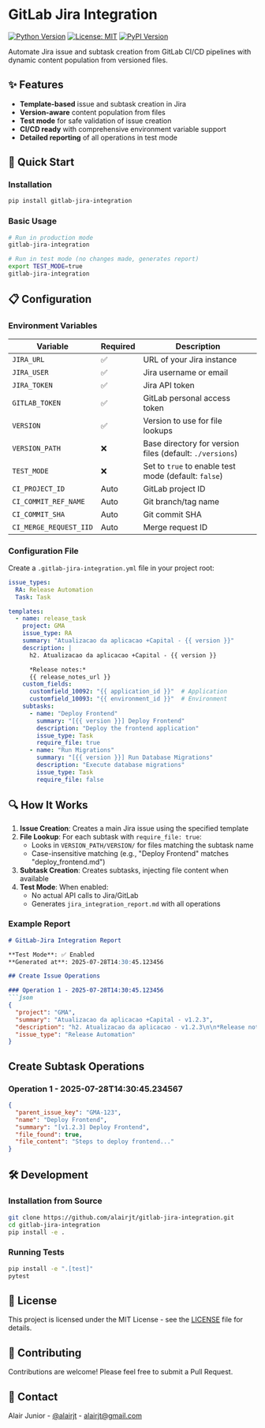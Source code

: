 # GitLab Jira Integration

[![Python Version](https://img.shields.io/badge/python-3.7+-blue.svg)](https://www.python.org/downloads/)
[![License: MIT](https://img.shields.io/badge/License-MIT-yellow.svg)](https://opensource.org/licenses/MIT)
[![PyPI Version](https://img.shields.io/pypi/v/gitlab-jira-integration.svg)](https://pypi.org/project/gitlab-jira-integration/)

Automate Jira issue and subtask creation from GitLab CI/CD pipelines with dynamic content population from versioned files.

## ✨ Features

- **Template-based** issue and subtask creation in Jira
- **Version-aware** content population from files
- **Test mode** for safe validation of issue creation
- **CI/CD ready** with comprehensive environment variable support
- **Detailed reporting** of all operations in test mode

## 🚀 Quick Start

### Installation

```bash
pip install gitlab-jira-integration
```

### Basic Usage

```bash
# Run in production mode
gitlab-jira-integration

# Run in test mode (no changes made, generates report)
export TEST_MODE=true
gitlab-jira-integration
```

## 📋 Configuration

### Environment Variables

| Variable | Required | Description |
|----------|----------|-------------|
| `JIRA_URL` | ✅ | URL of your Jira instance |
| `JIRA_USER` | ✅ | Jira username or email |
| `JIRA_TOKEN` | ✅ | Jira API token |
| `GITLAB_TOKEN` | ✅ | GitLab personal access token |
| `VERSION` | ✅ | Version to use for file lookups |
| `VERSION_PATH` | ❌ | Base directory for version files (default: `./versions`) |
| `TEST_MODE` | ❌ | Set to `true` to enable test mode (default: `false`) |
| `CI_PROJECT_ID` | Auto | GitLab project ID |
| `CI_COMMIT_REF_NAME` | Auto | Git branch/tag name |
| `CI_COMMIT_SHA` | Auto | Git commit SHA |
| `CI_MERGE_REQUEST_IID` | Auto | Merge request ID |

### Configuration File

Create a `.gitlab-jira-integration.yml` file in your project root:

```yaml
issue_types:
  RA: Release Automation
  Task: Task

templates:
  - name: release_task
    project: GMA
    issue_type: RA
    summary: "Atualizacao da aplicacao +Capital - {{ version }}"
    description: |
      h2. Atualizacao da aplicacao +Capital - {{ version }}

      *Release notes:*
      {{ release_notes_url }}
    custom_fields:
      customfield_10092: "{{ application_id }}"  # Application
      customfield_10093: "{{ environment_id }}"  # Environment
    subtasks:
      - name: "Deploy Frontend"
        summary: "[{{ version }}] Deploy Frontend"
        description: "Deploy the frontend application"
        issue_type: Task
        require_file: true
      - name: "Run Migrations"
        summary: "[{{ version }}] Run Database Migrations"
        description: "Execute database migrations"
        issue_type: Task
        require_file: false
```

## 🔍 How It Works

1. **Issue Creation**: Creates a main Jira issue using the specified template
2. **File Lookup**: For each subtask with `require_file: true`:
   - Looks in `VERSION_PATH/VERSION/` for files matching the subtask name
   - Case-insensitive matching (e.g., "Deploy Frontend" matches "deploy_frontend.md")
3. **Subtask Creation**: Creates subtasks, injecting file content when available
4. **Test Mode**: When enabled:
   - No actual API calls to Jira/GitLab
   - Generates `jira_integration_report.md` with all operations

### Example Report

```markdown
# GitLab-Jira Integration Report

**Test Mode**: ✅ Enabled  
**Generated at**: 2025-07-28T14:30:45.123456

## Create Issue Operations

### Operation 1 - 2025-07-28T14:30:45.123456
```json
{
  "project": "GMA",
  "summary": "Atualizacao da aplicacao +Capital - v1.2.3",
  "description": "h2. Atualizacao da aplicacao - v1.2.3\n\n*Release notes:*\nhttps://jira.example.com/release/1.2.3",
  "issue_type": "Release Automation"
}
```

## Create Subtask Operations

### Operation 1 - 2025-07-28T14:30:45.234567
```json
{
  "parent_issue_key": "GMA-123",
  "name": "Deploy Frontend",
  "summary": "[v1.2.3] Deploy Frontend",
  "file_found": true,
  "file_content": "Steps to deploy frontend..."
}
```

## 🛠️ Development

### Installation from Source

```bash
git clone https://github.com/alairjt/gitlab-jira-integration.git
cd gitlab-jira-integration
pip install -e .
```

### Running Tests

```bash
pip install -e ".[test]"
pytest
```

## 📄 License

This project is licensed under the MIT License - see the [LICENSE](LICENSE) file for details.

## 🤝 Contributing

Contributions are welcome! Please feel free to submit a Pull Request.

## 📧 Contact

Alair Junior - [@alairjt](https://github.com/alairjt) - alairjt@gmail.com